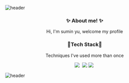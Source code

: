 ![header](https://capsule-render.vercel.app/api?type=soft&color=FFBCD3&height=40&section=header&fontSize=90)





<h3 align="center">✨ About me! ✨</h3>

<p align="center">Hi, I'm sumin yu, welcome my profile</p>



<h3 align="center">🤍Tech Stack🤍</h3>

<p align="center">Techniques I've used more than once</p>

 <p align="center"><img src="https://img.shields.io/badge/Python-3776AB?style=flat-square&logo=Python&logoColor=white"/></a>&nbsp <img src="https://img.shields.io/badge/R-276DC3?style=flat-square&logo=R&logoColor=white"/></a>&nbsp<img src="https://img.shields.io/badge/MySQL-4479A1?style=flat-square&logo=MySQL&logoColor=white"/></a>&nbsp </p>










![header](https://capsule-render.vercel.app/api?type=soft&color=FFBCD3&height=40&section=header&fontSize=90)
